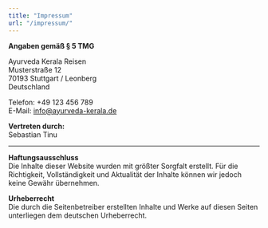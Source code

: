 ```yaml
---
title: "Impressum"
url: "/impressum/"
---
```


**Angaben gemäß § 5 TMG**

Ayurveda Kerala Reisen  
Musterstraße 12  
70193 Stuttgart / Leonberg  
Deutschland  

Telefon: +49 123 456 789  
E-Mail: info@ayurveda-kerala.de  

**Vertreten durch:**  
Sebastian Tinu  

---

**Haftungsausschluss**  
Die Inhalte dieser Website wurden mit größter Sorgfalt erstellt. Für die Richtigkeit, Vollständigkeit und Aktualität der Inhalte können wir jedoch keine Gewähr übernehmen.

**Urheberrecht**  
Die durch die Seitenbetreiber erstellten Inhalte und Werke auf diesen Seiten unterliegen dem deutschen Urheberrecht.
